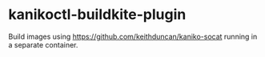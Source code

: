 # kanikoctl-buildkite-plugin

Build images using https://github.com/keithduncan/kaniko-socat running in a separate container.
